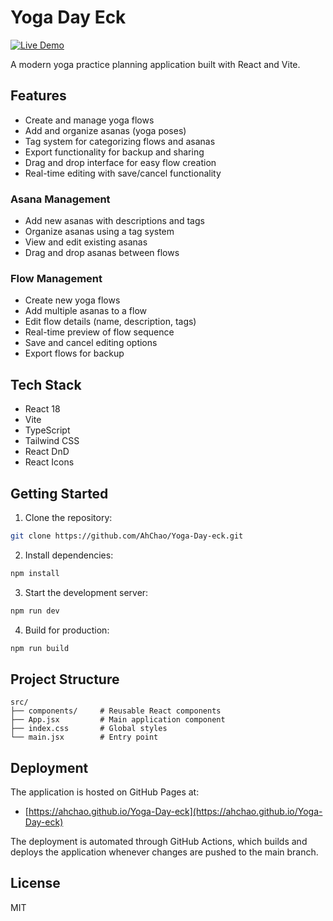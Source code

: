 # Yoga Day Eck

[![Live Demo](https://img.shields.io/badge/live-demo-blue)](https://ahchao.github.io/Yoga-Day-eck)

A modern yoga practice planning application built with React and Vite.

## Features

- Create and manage yoga flows
- Add and organize asanas (yoga poses)
- Tag system for categorizing flows and asanas
- Export functionality for backup and sharing
- Drag and drop interface for easy flow creation
- Real-time editing with save/cancel functionality

### Asana Management

- Add new asanas with descriptions and tags
- Organize asanas using a tag system
- View and edit existing asanas
- Drag and drop asanas between flows

### Flow Management

- Create new yoga flows
- Add multiple asanas to a flow
- Edit flow details (name, description, tags)
- Real-time preview of flow sequence
- Save and cancel editing options
- Export flows for backup

## Tech Stack

- React 18
- Vite
- TypeScript
- Tailwind CSS
- React DnD
- React Icons

## Getting Started

1. Clone the repository:
```bash
git clone https://github.com/AhChao/Yoga-Day-eck.git
```

2. Install dependencies:
```bash
npm install
```

3. Start the development server:
```bash
npm run dev
```

4. Build for production:
```bash
npm run build
```

## Project Structure

```
src/
├── components/     # Reusable React components
├── App.jsx         # Main application component
├── index.css       # Global styles
└── main.jsx        # Entry point
```

## Deployment

The application is hosted on GitHub Pages at:
- [https://ahchao.github.io/Yoga-Day-eck](https://ahchao.github.io/Yoga-Day-eck)

The deployment is automated through GitHub Actions, which builds and deploys the application whenever changes are pushed to the main branch.

## License

MIT
